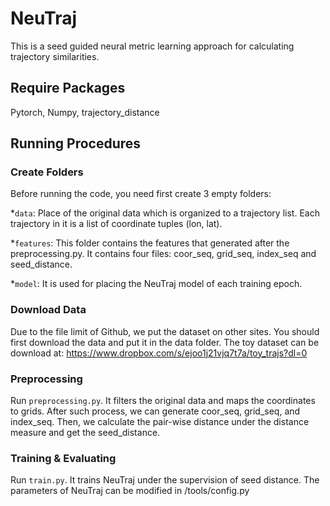 # NeuTraj

This is a seed guided neural metric learning approach for calculating trajectory similarities.

## Require Packages
Pytorch, Numpy, trajectory_distance

## Running Procedures

### Create Folders
Before running the code, you need first create 3 empty folders:

*`data`: Place of the original data which is organized to a trajectory list. Each trajectory in it is a list of coordinate tuples (lon, lat).

*`features`: This folder contains the features that generated after the preprocessing.py. It contains four files: coor_seq, grid_seq, index_seq and seed_distance. 

*`model`: It is used for placing the NeuTraj model of each training epoch.

### Download Data
Due to the file limit of Github, we put the dataset on other sites. You should first download the data and put it in the data folder. The toy dataset can be download at:  https://www.dropbox.com/s/ejoo1j21vjq7t7a/toy_trajs?dl=0

### Preprocessing
Run `preprocessing.py`. It filters the original data and maps the coordinates to grids. After such process, we can generate coor_seq, grid_seq, and index_seq. Then, we calculate the pair-wise distance under the distance measure and get the seed_distance.

### Training & Evaluating
Run `train.py`. It trains NeuTraj under the supervision of seed distance. The parameters of NeuTraj can be modified in /tools/config.py
